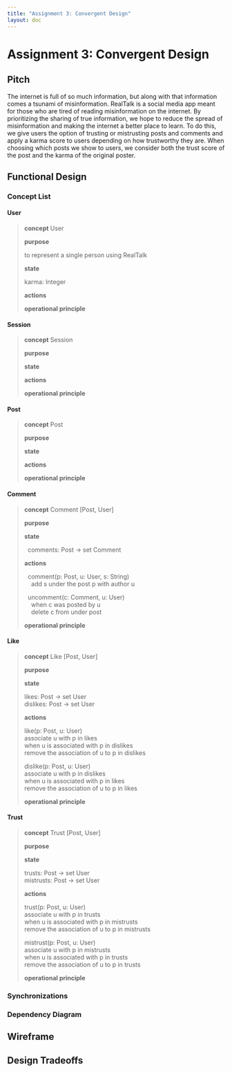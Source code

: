 ```yaml
---
title: "Assignment 3: Convergent Design"
layout: doc
---
```


# Assignment 3: Convergent Design

## Pitch
The internet is full of so much information, but along with that information comes a tsunami of misinformation. RealTalk is a social media app meant for those who are tired of reading misinformation on the internet. By prioritizing the sharing of true information, we hope to reduce the spread of misinformation and making the internet a better place to learn. To do this, we give users the option of trusting or mistrusting posts and comments and apply a karma score to users depending on how trustworthy they are. When choosing which posts we show to users, we consider both the trust score of the post and the karma of the original poster. 

## Functional Design

### Concept List

#### User
>**concept** User
>
>**purpose**
>
> to represent a single person using RealTalk
>
>**state**
>
> karma: Integer
>
>**actions**
>
>**operational principle**

#### Session
>**concept** Session
>
>**purpose**
>
>**state**
>
>**actions**
>
>**operational principle**

#### Post
>**concept** Post
>
>**purpose**
>
>**state**
>
>**actions**
>
>**operational principle**

#### Comment
>**concept** Comment \[Post, User]
>
>**purpose**
>
>**state**
>
>  comments: Post -> set Comment
>
>**actions**
>
>  comment(p: Post, u: User, s: String)  
>    add s under the post p with author u
>
>  uncomment(c: Comment, u: User)  
>    when c was posted by u  
>    delete c from under post  
>
>**operational principle**

#### Like
>**concept** Like \[Post, User]
>
>**purpose**
>
>**state**
>
>   likes: Post -> set User  
>   dislikes: Post -> set User
>
>**actions**
>
>   like(p: Post, u: User)  
>       associate u with p in likes  
>       when u is associated with p in dislikes  
>       remove the association of u to p in dislikes
>
>   dislike(p: Post, u: User)  
>       associate u with p in dislikes  
>       when u is associated with p in likes  
>       remove the association of u to p in likes
>
>**operational principle**

#### Trust
>**concept** Trust \[Post, User]
>
>**purpose**
>
>**state**
>
>   trusts: Post -> set User  
>   mistrusts: Post -> set User
>
>**actions**
>
>   trust(p: Post, u: User)  
>       associate u with p in trusts  
>       when u is associated with p in mistrusts  
>       remove the association of u to p in mistrusts
>
>   mistrust(p: Post, u: User)  
>       associate u with p in mistrusts  
>       when u is associated with p in trusts  
>       remove the association of u to p in trusts
>
>**operational principle**

### Synchronizations

### Dependency Diagram

## Wireframe

## Design Tradeoffs
